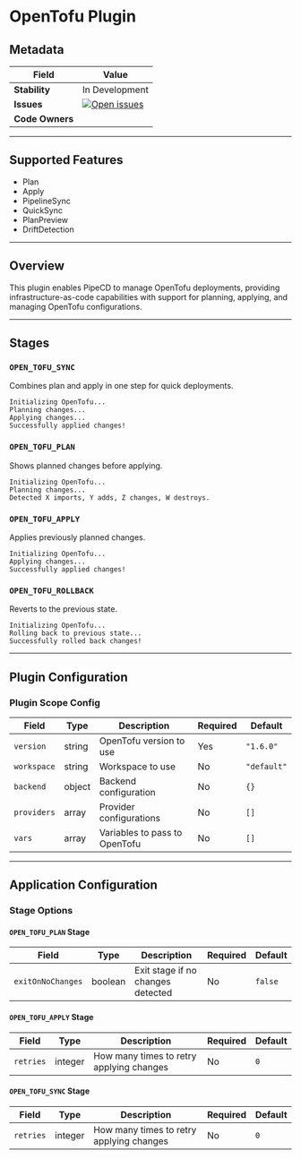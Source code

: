
# OpenTofu Plugin

## Metadata

| Field         | Value |
|---------------|-------|
| **Stability** | In Development |
| **Issues**    | [![Open issues](https://img.shields.io/github/issues-search/pipe-cd/community-plugins?query=is%3Aissue%20is%3Aopen%20label%3Aplugin%2Fopentofu%20&label=open&color=orange)](https://github.com/pipe-cd/community-plugins/issues?q=is%3Aopen+is%3Aissue+label%3Aplugin%2Fopentofu) |
| **Code Owners** |  |

---

## Supported Features

- Plan
- Apply
- PipelineSync
- QuickSync
- PlanPreview
- DriftDetection

---

## Overview

This plugin enables PipeCD to manage OpenTofu deployments, providing infrastructure-as-code capabilities with support for planning, applying, and managing OpenTofu configurations.

---

## Stages

### `OPEN_TOFU_SYNC`

Combines plan and apply in one step for quick deployments.

```
Initializing OpenTofu...
Planning changes...
Applying changes...
Successfully applied changes!
```

### `OPEN_TOFU_PLAN`

Shows planned changes before applying.

```
Initializing OpenTofu...
Planning changes...
Detected X imports, Y adds, Z changes, W destroys.
```

### `OPEN_TOFU_APPLY`

Applies previously planned changes.

```
Initializing OpenTofu...
Applying changes...
Successfully applied changes!
```

### `OPEN_TOFU_ROLLBACK`

Reverts to the previous state.

```
Initializing OpenTofu...
Rolling back to previous state...
Successfully rolled back changes!
```

---

## Plugin Configuration

### Plugin Scope Config

| Field     | Type   | Description                          | Required | Default    |
|-----------|--------|--------------------------------------|----------|------------|
| `version` | string | OpenTofu version to use              | Yes      | `"1.6.0"`  |
| `workspace` | string | Workspace to use                    | No       | `"default"`|
| `backend` | object | Backend configuration                | No       | `{}`       |
| `providers` | array | Provider configurations             | No       | `[]`       |
| `vars`    | array  | Variables to pass to OpenTofu        | No       | `[]`       |

---

## Application Configuration

### Stage Options

#### `OPEN_TOFU_PLAN` Stage

| Field | Type | Description | Required | Default |
|-|-|-|-|-|
| `exitOnNoChanges` | boolean | Exit stage if no changes detected | No | `false` |

#### `OPEN_TOFU_APPLY` Stage

| Field | Type | Description | Required | Default |
|-|-|-|-|-|
| `retries` | integer | How many times to retry applying changes | No | `0` |

#### `OPEN_TOFU_SYNC` Stage

| Field | Type | Description | Required | Default |
|-|-|-|-|-|
| `retries` | integer | How many times to retry applying changes | No | `0` |
